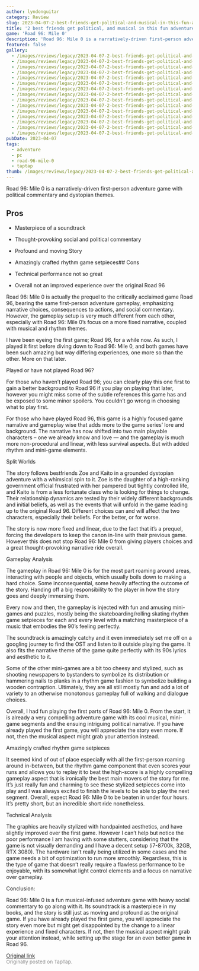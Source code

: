 ```yaml
---
author: lyndonguitar
category: Review
slug: 2023-04-07-2-best-friends-get-political-and-musical-in-this-fun-adventure-game-full-review-road-9
title: '2 best friends get political, and musical in this fun adventure game | Full Review - Road 96: Mile 0'
game: 'Road 96: Mile 0'
description: 'Road 96: Mile 0 is a narratively-driven first-person adventure game with political commentary and dystopian themes.'
featured: false
gallery:
  - /images/reviews/legacy/2023-04-07-2-best-friends-get-political-and-musical-in-this-fun-adventure-game--full-review---road-9-0.avif
  - /images/reviews/legacy/2023-04-07-2-best-friends-get-political-and-musical-in-this-fun-adventure-game--full-review---road-9-1.avif
  - /images/reviews/legacy/2023-04-07-2-best-friends-get-political-and-musical-in-this-fun-adventure-game--full-review---road-9-2.avif
  - /images/reviews/legacy/2023-04-07-2-best-friends-get-political-and-musical-in-this-fun-adventure-game--full-review---road-9-3.avif
  - /images/reviews/legacy/2023-04-07-2-best-friends-get-political-and-musical-in-this-fun-adventure-game--full-review---road-9-4.avif
  - /images/reviews/legacy/2023-04-07-2-best-friends-get-political-and-musical-in-this-fun-adventure-game--full-review---road-9-5.avif
  - /images/reviews/legacy/2023-04-07-2-best-friends-get-political-and-musical-in-this-fun-adventure-game--full-review---road-9-6.avif
  - /images/reviews/legacy/2023-04-07-2-best-friends-get-political-and-musical-in-this-fun-adventure-game--full-review---road-9-7.avif
  - /images/reviews/legacy/2023-04-07-2-best-friends-get-political-and-musical-in-this-fun-adventure-game--full-review---road-9-8.avif
  - /images/reviews/legacy/2023-04-07-2-best-friends-get-political-and-musical-in-this-fun-adventure-game--full-review---road-9-9.avif
  - /images/reviews/legacy/2023-04-07-2-best-friends-get-political-and-musical-in-this-fun-adventure-game--full-review---road-9-10.avif
  - /images/reviews/legacy/2023-04-07-2-best-friends-get-political-and-musical-in-this-fun-adventure-game--full-review---road-9-11.avif
  - /images/reviews/legacy/2023-04-07-2-best-friends-get-political-and-musical-in-this-fun-adventure-game--full-review---road-9-12.avif
  - /images/reviews/legacy/2023-04-07-2-best-friends-get-political-and-musical-in-this-fun-adventure-game--full-review---road-9-13.avif
  - /images/reviews/legacy/2023-04-07-2-best-friends-get-political-and-musical-in-this-fun-adventure-game--full-review---road-9-14.avif
pubDate: 2023-04-07
tags:
  - adventure
  - pc
  - road-96-mile-0
  - taptap
thumb: /images/reviews/legacy/2023-04-07-2-best-friends-get-political-and-musical-in-this-fun-adventure-game--full-review---road-9-0.avif
---
```


Road 96: Mile 0 is a narratively-driven first-person adventure game with political commentary and dystopian themes.




## Pros



- Masterpiece of a soundtrack


- Thought-provoking social and political commentary


- Profound and moving Story


- Amazingly crafted rhythm game setpieces## Cons



- Technical performance not so great


- Overall not an improved experience over the original Road 96

Road 96: Mile 0 is actually the prequel to the critically acclaimed game Road 96, bearing the same first-person adventure gameplay, emphasizing narrative choices, consequences to actions, and social commentary. However, the gameplay setup is very much different from each other, especially with Road 96: Mile 0’s focus on a more fixed narrative, coupled with musical and rhythm themes.

I have been eyeing the first game; Road 96, for a while now. As such, I played it first before diving down to Road 96: Mile 0, and both games have been such amazing but way differing experiences, one more so than the other. More on that later.

Played or have not played Road 96?

For those who haven’t played Road 96; you can clearly play this one first to gain a better background to Road 96 if you play on playing that later, however you might miss some of the subtle references this game has and be exposed to some minor spoilers. You couldn’t go wrong in choosing what to play first.

For those who have played Road 96, this game is a highly focused game narrative and gameplay wise that adds more to the game series’ lore and background. The narrative has now shifted into two main playable characters – one we already know and love — and the gameplay is much more non-procedural and linear, with less survival aspects. But with added rhythm and mini-game elements.

Split Worlds

The story follows bestfriends Zoe and Kaito in a grounded dystopian adventure with a whimsical spin to it. Zoe is the daughter of a high-ranking government official frustrated with her pampered but tightly controlled life, and Kaito is from a less fortunate class who is looking for things to change. Their relationship dynamics are tested by their widely different backgrounds and initial beliefs, as well as the events that will unfold in the game leading up to the original Road 96. Different choices can and will affect the two characters, especially their beliefs. For the better, or for worse.

The story is now more fixed and linear, due to the fact that it’s a prequel, forcing the developers to keep the canon in-line with their previous game. However this does not stop Road 96: Mile 0 from giving players choices and a great thought-provoking narrative ride overall.

Gameplay Analysis

The gameplay in Road 96: Mile 0 is for the most part roaming around areas, interacting with people and objects, which usually boils down to making a hard choice. Some inconsequential, some heavily affecting the outcome of the story. Handing off a big responsibility to the player in how the story goes and deeply immersing them.

Every now and then, the gameplay is injected with fun and amusing mini-games and puzzles, mostly being the skateboarding/rolling skating rhythm game setpieces for each and every level with a matching masterpiece of a music that embodies the 90’s feeling perfectly.

The soundtrack is amazingly catchy and it even immediately set me off on a googling journey to find the OST and listen to it outside playing the game. It also fits the narrative theme of the game quite perfectly with its 90s lyrics and aesthetic to it.

Some of the other mini-games are a bit too cheesy and stylized, such as shooting newspapers to bystanders to symbolize its distribution or hammering nails to planks in a rhythm game fashion to symbolize building a wooden contraption. Ultimately, they are all still mostly fun and add a lot of variety to an otherwise monotonous gameplay full of walking and dialogue choices.

Overall, I had fun playing the first parts of Road 96: Mile 0. From the start, it is already a very compelling adventure game with its cool musical, mini-game segments and the ensuing intriguing political narrative. If you have already played the first game, you will appreciate the story even more. If not, then the musical aspect might grab your attention instead.

Amazingly crafted rhythm game setpieces

It seemed kind of out of place especially with all the first-person roaming around in-between, but the rhythm game component that even scores your runs and allows you to replay it to beat the high-score is a highly compelling gameplay aspect that is ironically the best main movers of the story for me. It’s just really fun and charming to see these stylized setpieces come into play and I was always excited to finish the levels to be able to play the next segment. Overall, expect Road 96: Mile 0 to be beaten in under four hours. It’s pretty short, but an incredible short ride nonetheless.

Technical Analysis

The graphics are heavily stylized with handpainted aesthetics, and have slightly improved over the first game. However I can’t help but notice the poor performance I am having with some stutters, considering that the game is not visually demanding and I have a decent setup (i7-8700k, 32GB, RTX 3080). The hardware isn't really being utilized in some cases and the game needs a bit of optimization to run more smoothly. Regardless, this is the type of game that doesn’t really require a flawless performance to be enjoyable, with its somewhat light control elements and a focus on narrative over gameplay.

Conclusion:

Road 96: Mile 0 is a fun musical-infused adventure game with heavy social commentary to go along with it. Its soundtrack is a masterpiece in my books, and the story is still just as moving and profound as the original game.  If you have already played the first game, you will appreciate the story even more but might get disappointed by the change to a linear experience and fixed characters. If not, then the musical aspect might grab your attention instead, while setting up the stage for an even better game in Road 96.

[Original link](https://www.taptap.io/post/5034578)<br><span style="font-size: 0.95em; color: #888;">Originally posted on TapTap.</span>